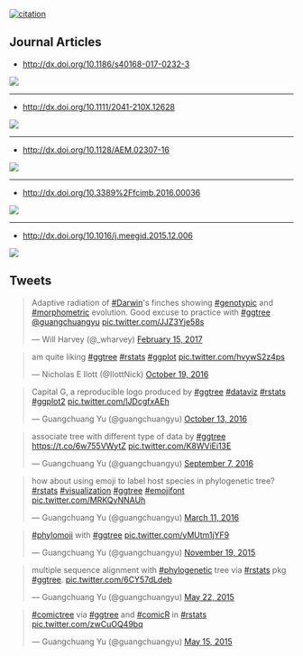 <!-- AddToAny BEGIN -->
<div class="a2a_kit a2a_kit_size_32 a2a_default_style">
<a class="a2a_dd" href="//www.addtoany.com/share"></a>
<a class="a2a_button_facebook"></a>
<a class="a2a_button_twitter"></a>
<a class="a2a_button_google_plus"></a>
<a class="a2a_button_pinterest"></a>
<a class="a2a_button_reddit"></a>
<a class="a2a_button_sina_weibo"></a>
<a class="a2a_button_wechat"></a>
<a class="a2a_button_douban"></a>
</div>
<script async src="//static.addtoany.com/menu/page.js"></script>
<!-- AddToAny END -->

<link rel="stylesheet" href="https://guangchuangyu.github.io/css/font-awesome.min.css">

[![citation](https://img.shields.io/badge/cited%20by-7-blue.svg?style=flat)](https://scholar.google.com.hk/scholar?oi=bibs&hl=en&cites=7268358477862164627)


## <i class="fa fa-mortar-board"></i> Journal Articles

+ <http://dx.doi.org/10.1186/s40168-017-0232-3>

![](https://guangchuangyu.github.io/featured_img/ggtree/40168_2017_232_Fig2_HTML.gif)

----

+ <http://dx.doi.org/10.1111/2041-210X.12628>

![](https://guangchuangyu.github.io/featured_img/ggtree/C2mxyBuUcAEt391.jpg)

----

+ <http://dx.doi.org/10.1128/AEM.02307-16>

![](https://guangchuangyu.github.io/featured_img/ggtree/2017-01-21-115646_969x444_scrot.png)

----

+ <http://dx.doi.org/10.3389%2Ffcimb.2016.00036>

![](https://guangchuangyu.github.io/featured_img/ggtree/2016_fcimb-06-00036-g003.jpg)

----

+ <http://dx.doi.org/10.1016/j.meegid.2015.12.006>

![](https://guangchuangyu.github.io/featured_img/ggtree/2015_peiyu_1-s2.0-S1567134815300721-gr1.jpg)


## <i class="fa fa-twitter"></i> Tweets

<blockquote class="twitter-tweet" data-lang="en"><p lang="en" dir="ltr">Adaptive radiation of <a href="https://twitter.com/hashtag/Darwin?src=hash">#Darwin</a>&#39;s finches showing <a href="https://twitter.com/hashtag/genotypic?src=hash">#genotypic</a> and <a href="https://twitter.com/hashtag/morphometric?src=hash">#morphometric</a> evolution. Good excuse to practice with <a href="https://twitter.com/hashtag/ggtree?src=hash">#ggtree</a> <a href="https://twitter.com/guangchuangyu">@guangchuangyu</a> <a href="https://t.co/JJZ3Yje58s">pic.twitter.com/JJZ3Yje58s</a></p>&mdash; Will Harvey (@_wharvey) <a href="https://twitter.com/_wharvey/status/831952966701678592">February 15, 2017</a></blockquote>

<blockquote class="twitter-tweet" data-lang="en"><p lang="en" dir="ltr">am quite liking <a href="https://twitter.com/hashtag/ggtree?src=hash">#ggtree</a> <a href="https://twitter.com/hashtag/rstats?src=hash">#rstats</a> <a href="https://twitter.com/hashtag/ggplot?src=hash">#ggplot</a> <a href="https://t.co/hvywS2z4ps">pic.twitter.com/hvywS2z4ps</a></p>&mdash; Nicholas E Ilott (@IlottNick) <a href="https://twitter.com/IlottNick/status/788751417746059264">October 19, 2016</a></blockquote>

<blockquote class="twitter-tweet" data-lang="en"><p lang="es" dir="ltr">Capital G, a reproducible logo produced by <a href="https://twitter.com/hashtag/ggtree?src=hash">#ggtree</a> <a href="https://twitter.com/hashtag/dataviz?src=hash">#dataviz</a> <a href="https://twitter.com/hashtag/rstats?src=hash">#rstats</a> <a href="https://twitter.com/hashtag/ggplot2?src=hash">#ggplot2</a> <a href="https://t.co/lJDcgfxAEh">pic.twitter.com/lJDcgfxAEh</a></p>&mdash; Guangchuang Yu (@guangchuangyu) <a href="https://twitter.com/guangchuangyu/status/786429360823644160">October 13, 2016</a></blockquote>

<blockquote class="twitter-tweet" data-lang="en"><p lang="en" dir="ltr">associate tree with different type of data by <a href="https://twitter.com/hashtag/ggtree?src=hash">#ggtree</a> <a href="https://t.co/6w755VWytZ">https://t.co/6w755VWytZ</a> <a href="https://t.co/K8WViEi13E">pic.twitter.com/K8WViEi13E</a></p>&mdash; Guangchuang Yu (@guangchuangyu) <a href="https://twitter.com/guangchuangyu/status/773359054924095488">September 7, 2016</a></blockquote>

<blockquote class="twitter-tweet" data-lang="en"><p lang="en" dir="ltr">how about using emoji to label host species in phylogenetic tree? <a href="https://twitter.com/hashtag/rstats?src=hash">#rstats</a> <a href="https://twitter.com/hashtag/visualization?src=hash">#visualization</a> <a href="https://twitter.com/hashtag/ggtree?src=hash">#ggtree</a> <a href="https://twitter.com/hashtag/emojifont?src=hash">#emojifont</a> <a href="https://t.co/MRKQvNNAUh">pic.twitter.com/MRKQvNNAUh</a></p>&mdash; Guangchuang Yu (@guangchuangyu) <a href="https://twitter.com/guangchuangyu/status/708160510441566211">March 11, 2016</a></blockquote>

<blockquote class="twitter-tweet" data-lang="en"><p lang="en" dir="ltr"><a href="https://twitter.com/hashtag/phylomoji?src=hash">#phylomoji</a> with <a href="https://twitter.com/hashtag/ggtree?src=hash">#ggtree</a> <a href="https://t.co/yMUtm1jYF9">pic.twitter.com/yMUtm1jYF9</a></p>&mdash; Guangchuang Yu (@guangchuangyu) <a href="https://twitter.com/guangchuangyu/status/667337429704011777">November 19, 2015</a></blockquote>

<blockquote class="twitter-tweet" data-lang="en"><p lang="en" dir="ltr">multiple sequence alignment with <a href="https://twitter.com/hashtag/phylogenetic?src=hash">#phylogenetic</a> tree via <a href="https://twitter.com/hashtag/rstats?src=hash">#rstats</a> pkg <a href="https://twitter.com/hashtag/ggtree?src=hash">#ggtree</a>. <a href="http://t.co/6CY57dLdeb">pic.twitter.com/6CY57dLdeb</a></p>&mdash; Guangchuang Yu (@guangchuangyu) <a href="https://twitter.com/guangchuangyu/status/601676060254605312">May 22, 2015</a></blockquote>

<blockquote class="twitter-tweet" data-lang="en"><p lang="en" dir="ltr"><a href="https://twitter.com/hashtag/comictree?src=hash">#comictree</a> via <a href="https://twitter.com/hashtag/ggtree?src=hash">#ggtree</a> and <a href="https://twitter.com/hashtag/comicR?src=hash">#comicR</a> in <a href="https://twitter.com/hashtag/rstats?src=hash">#rstats</a> <a href="http://t.co/zwCuOQ49bq">pic.twitter.com/zwCuOQ49bq</a></p>&mdash; Guangchuang Yu (@guangchuangyu) <a href="https://twitter.com/guangchuangyu/status/599078224576942080">May 15, 2015</a></blockquote>

<script async src="//platform.twitter.com/widgets.js" charset="utf-8"></script>



